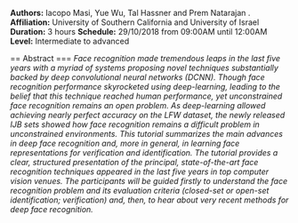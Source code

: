 **Authors:** Iacopo Masi, Yue Wu, Tal Hassner and Prem Natarajan .
**Affiliation:** University of Southern California and University of Israel
**Duration:** 3 hours
**Schedule:** 29/10/2018 from 09:00AM until 12:00AM
**Level:** Intermediate to advanced

== Abstract ===
_Face recognition made tremendous leaps in the last five years with a myriad of systems proposing novel techniques substantially backed by deep convolutional neural networks (DCNN). Though face recognition performance skyrocketed using deep-learning, leading to the belief that this technique reached human performance, yet unconstrained face recognition remains an open problem. As deep-learning allowed achieving nearly perfect accuracy on the LFW dataset, the newly released IJB sets showed how face recognition remains a difficult problem in unconstrained environments. This tutorial summarizes the main advances in deep face recognition and, more in general, in learning face representations for verification and identification. The tutorial provides a clear, structured presentation of the principal, state-of-the-art face recognition techniques appeared in the last five years in top computer vision venues. The participants will be guided firstly to understand the face recognition problem and its evaluation criteria (closed-set or open-set identification; verification) and, then, to hear about very recent methods for deep face recognition._
